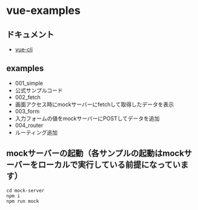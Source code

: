 # vue-examples

## ドキュメント
 * [vue-cli](https://github.com/vuejs/vue-cli)
 
## examples

* 001_simple
 * 公式サンプルコード
* 002_fetch
 * 画面アクセス時にmockサーバーにfetchして取得したデータを表示
* 003_form
 * 入力フォームの値をmockサーバーにPOSTしてデータを追加
* 004_router
 * ルーティング追加

## mockサーバーの起動（各サンプルの起動はmockサーバーをローカルで実行している前提になっています）

```
cd mock-server
npm i
npm run mock
```
